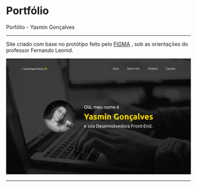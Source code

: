# Portfólio

Porfólio - Yasmin Gonçalves

---

Site criado com base no protótipo feito pelo [FIGMA](https://www.figma.com/file/XsSYIWWhDIp9I3OOYPlxKr/portf%C3%B3lio?node-id=0%3A1) , sob as orientações do professor Fernando Leonid.

![](img/home.png)

---


